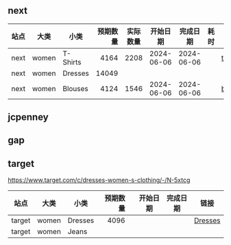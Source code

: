 #                          

## next

| 站点   | 大类    | 小类       |  预期数量 | 实际数量 | 开始日期       | 完成日期       | 耗时 | 链接                                                                                               |
|------|-------|----------|------:|------|------------|------------|----|--------------------------------------------------------------------------------------------------|
| next | women | T-Shirts |  4164 | 2208 | 2024-06-06 | 2024-06-06 |    | [tshirts](https://www.next.co.uk/shop/gender-women-productaffiliation-clothing/category-tshirts) |
| next | women | Dresses  | 14049 |      |            |            |    |                                                                                                  |
| next | women | Blouses  |  4124 | 1546 | 2024-06-06 | 2024-06-06 |    | [blouses](https://www.next.co.uk/shop/gender-women-productaffiliation-clothing/category-blouses) |

## jcpenney

## gap

## target

https://www.target.com/c/dresses-women-s-clothing/-/N-5xtcg

| 站点     | 大类    | 小类      | 预期数量 |   | 开始日期 | 完成日期 | 链接                                                                     |
|--------|-------|---------|-----:|---|------|------|------------------------------------------------------------------------|
| target | women | Dresses | 4096 |   |      |      | [Dresses](https://www.target.com/c/dresses-women-s-clothing/-/N-5xtcg) |
| target | women | Jeans   |      |   |      |      | [](https://www.target.com/c/jeans-women-s-clothing/-/N-5xtc8)          |
